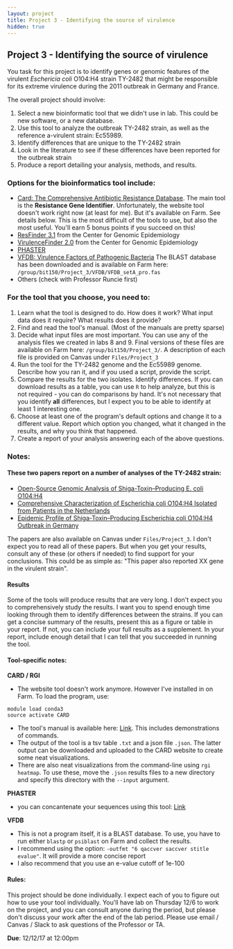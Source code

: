 ```yaml
---
layout: project
title: Project 3 - Identifying the source of virulence
hidden: true
---
```


## Project 3 - Identifying the source of virulence

You task for this project is to identify genes or genomic features of the virulent *Eschericia coli* O104:H4 strain TY-2482 that might be responsible for its extreme virulence during the 2011 outbreak in Germany and France. 

The overall project should involve:

1. Select a new bioinformatic tool that we didn't use in lab. This could be new software, or a new database.
2. Use this tool to analyze the outbreak TY-2482 strain, as well as the reference a-virulent strain: Ec55989.
3. Identify differences that are unique to the TY-2482 strain
4. Look in the literature to see if these differences have been reported for the outbreak strain
5. Produce a report detailing your analysis, methods, and results.

### Options for the bioinformatics tool include:

- [Card: The Comprehensive Antibiotic Resistance Database](https://card.mcmaster.ca/home). The main tool is the **Resistance Gene Identifier**. Unfortunately, the website tool doesn't work right now (at least for me). But it's available on Farm. See details below. This is the most difficult of the tools to use, but also the most useful. You'll earn 5 bonus points if you succeed on this!
- [ResFinder 3.1](https://cge.cbs.dtu.dk/services/ResFinder/) from the Center for Genomic Epidemiology
- [VirulenceFinder 2.0](https://cge.cbs.dtu.dk/services/VirulenceFinder/) from the Center for Genomic Epidemiology
- [PHASTER](http://phaster.ca/) 
- [VFDB: Virulence Factors of Pathogenic Bacteria]() The BLAST database has been downloaded and is available on Farm here: `/group/bit150/Project_3/VFDB/VFDB_setA_pro.fas`
- Others (check with Professor Runcie first)

### For the tool that you choose, you need to:

1. Learn what the tool is designed to do. How does it work? What input data does it require? What results does it provide?
2. Find and read the tool's manual. (Most of the manuals are pretty sparse)
3. Decide what input files are most important. You can use any of the analysis files we created in labs 8 and 9. Final versions of these files are available on Farm here: `/group/bit150/Project_3/`. A description of each file is provided on Canvas under `Files/Project_3`
4. Run the tool for the TY-2482 genome and the Ec55989 genome. Describe how you ran it, and if you used a script, provide the script.
5. Compare the results for the two isolates. Identify differences. If you can download results as a table, you can use `R` to help analyze, but this is not required - you can do comparisons by hand. It's not necessary that you identify **all** differences, but I expect you to be able to identify at least 1 interesting one.
6. Choose at least one of the program's default options and change it to a different value. Report which option you changed, what it changed in the results, and why you think that happened.
6. Create a report of your analysis answering each of the above questions.


### Notes:

#### These two papers report on a number of analyses of the TY-2482 strain:

- [Open-Source Genomic Analysis of Shiga-Toxin–Producing E. coli O104:H4](http://www.nejm.org/doi/full/10.1056/nejmoa1107643#t=article)
- [Comprehensive Characterization of Escherichia coli O104:H4 Isolated from Patients in the Netherlands](https://www.ncbi.nlm.nih.gov/pmc/articles/PMC4667096/)
- [Epidemic Profile of Shiga-Toxin–Producing Escherichia coli O104:H4 Outbreak in Germany](http://www.nejm.org/doi/full/10.1056/NEJMoa1106483#t=article)

The papers are also available on Canvas under `Files/Project_3`. I don't expect you to read all of these papers. But when you get your results, consult any of these (or others if needed) to find support for your conclusions. This could be as simple as: "This paper also reported XX gene in the virulent strain".

#### Results

Some of the tools will produce results that are very long. I don't expect you to comprehensively study the results. I want you to spend enough time looking through them to identify differences between the strains. If you can get a concise summary of the results, present this as a figure or table in your report. If not, you can include your full results as a supplement. In your report, include enough detail that I can tell that you succeeded in running the tool.

#### Tool-specific notes:


**CARD / RGI**

- The website tool doesn't work anymore. However I've installed in on Farm. To load the program, use:

```
module load conda3
source activate CARD
```

- The tool's manual is available here: [Link](https://github.com/arpcard/rgi). This includes demonstrations of commands.
- The output of the tool is a tsv table `.txt` and a json file `.json`. The latter output can be downloaded and uploaded to the CARD website to create some neat visualizations.
- There are also neat visualizations from the command-line using `rgi heatmap`. To use these, move the `.json` results files to a new directory and specify this directory with the `--input` argument.

**PHASTER**

- you can concantenate your sequences using this tool: [Link](http://www.bioinformatics.org/sms2/combine_fasta.html)

**VFDB**

- This is not a program itself, it is a BLAST database. To use, you have to run either `blastp` or `psiblast` on Farm and collect the results.
- I recommend using the option: `-outfmt "6 qaccver saccver stitle evalue"`. It will provide a more concise report
- I also recommend that you use an e-value cutoff of 1e-100

#### Rules:

This project should be done individually. I expect each of you to figure out how to use your tool individually. You'll have lab on Thursday 12/6 to work on the project, and you can consult anyone during the period, but please don't discuss your work after the end of the lab period. Please use email / Canvas / Slack to ask questions of the Professor or TA.


**Due**: 12/12/17 at 12:00pm